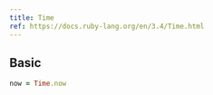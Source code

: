 ```yaml
---
title: Time
ref: https://docs.ruby-lang.org/en/3.4/Time.html
---
```


## Basic

```ruby
now = Time.now
```

